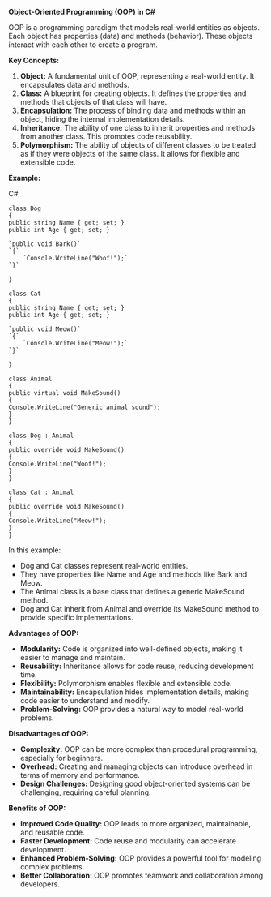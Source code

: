 ﻿

**Object-Oriented Programming (OOP) in C\#**

OOP is a programming paradigm that models real-world entities as objects. Each object has properties (data) and methods (behavior). These objects interact with each other to create a program.

**Key Concepts:**

1. **Object:** A fundamental unit of OOP, representing a real-world entity. It encapsulates data and methods.  
2. **Class:** A blueprint for creating objects. It defines the properties and methods that objects of that class will have.  
3. **Encapsulation:** The process of binding data and methods within an object, hiding the internal implementation details.  
4. **Inheritance:** The ability of one class to inherit properties and methods from another class. This promotes code reusability.  
5. **Polymorphism:** The ability of objects of different classes to be treated as if they were objects of the same class. It allows for flexible and extensible code.

**Example:**

C\#

`class Dog`  
`{`  
    `public string Name { get; set; }`  
    `public int Age { get; set; }`

    `public void Bark()`  
    `{`  
        `Console.WriteLine("Woof!");`  
    `}`  
`}`

`class Cat`  
`{`  
    `public string Name { get; set; }`  
    `public int Age { get; set; }`

    `public void Meow()`  
    `{`  
        `Console.WriteLine("Meow!");`  
    `}`  
`}`

`class Animal`  
`{`  
    `public virtual void MakeSound()`  
    `{`  
        `Console.WriteLine("Generic animal sound");`  
    `}`  
`}`

`class Dog : Animal`  
`{`  
    `public override void MakeSound()`  
    `{`  
        `Console.WriteLine("Woof!");`  
    `}`  
`}`

`class Cat : Animal`  
`{`  
    `public override void MakeSound()`  
    `{`  
        `Console.WriteLine("Meow!");`  
    `}`  
`}`

In this example:

* Dog and Cat classes represent real-world entities.  
* They have properties like Name and Age and methods like Bark and Meow.  
* The Animal class is a base class that defines a generic MakeSound method.  
* Dog and Cat inherit from Animal and override its MakeSound method to provide specific implementations.

**Advantages of OOP:**

* **Modularity:** Code is organized into well-defined objects, making it easier to manage and maintain.  
* **Reusability:** Inheritance allows for code reuse, reducing development time.  
* **Flexibility:** Polymorphism enables flexible and extensible code.  
* **Maintainability:** Encapsulation hides implementation details, making code easier to understand and modify.  
* **Problem-Solving:** OOP provides a natural way to model real-world problems.

**Disadvantages of OOP:**

* **Complexity:** OOP can be more complex than procedural programming, especially for beginners.  
* **Overhead:** Creating and managing objects can introduce overhead in terms of memory and performance.  
* **Design Challenges:** Designing good object-oriented systems can be challenging, requiring careful planning.

**Benefits of OOP:**

* **Improved Code Quality:** OOP leads to more organized, maintainable, and reusable code.  
* **Faster Development:** Code reuse and modularity can accelerate development.  
* **Enhanced Problem-Solving:** OOP provides a powerful tool for modeling complex problems.  
* **Better Collaboration:** OOP promotes teamwork and collaboration among developers.

